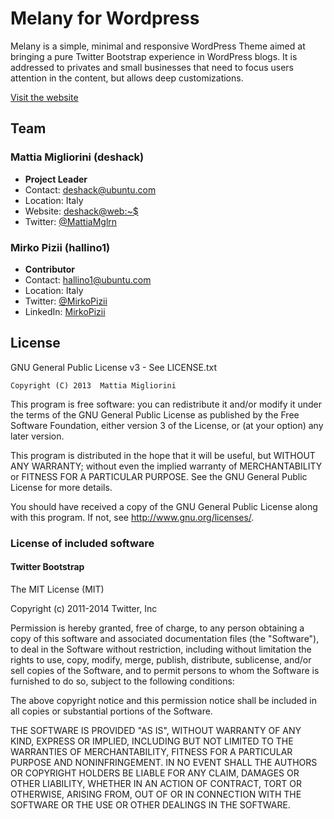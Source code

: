 Melany for Wordpress
====================

Melany is a simple, minimal and responsive WordPress Theme aimed at bringing a pure Twitter Bootstrap experience in WordPress blogs.
It is addressed to privates and small businesses that need to focus users attention in the content, but allows deep customizations.

[Visit the website](http://melany.deshack.net)


Team
----

### Mattia Migliorini (deshack)

- **Project Leader**
- Contact: deshack@ubuntu.com
- Location: Italy
- Website: [deshack@web:~$](http://www.deshack.net)
- Twitter: [@MattiaMglrn](https://twitter.com/MattiaMglrn)
 
### Mirko Pizii (hallino1)

- **Contributor**
- Contact: hallino1@ubuntu.com
- Location: Italy
- Twitter: [@MirkoPizii](https://twitter.com/MirkoPizii)
- LinkedIn: [MirkoPizii](http://www.linkedin.com/in/MirkoPizii)


License
-------

GNU General Public License v3 - See LICENSE.txt

    Copyright (C) 2013  Mattia Migliorini

This program is free software: you can redistribute it and/or modify
it under the terms of the GNU General Public License as published by
the Free Software Foundation, either version 3 of the License, or
(at your option) any later version.

This program is distributed in the hope that it will be useful,
but WITHOUT ANY WARRANTY; without even the implied warranty of
MERCHANTABILITY or FITNESS FOR A PARTICULAR PURPOSE.  See the
GNU General Public License for more details.

You should have received a copy of the GNU General Public License
along with this program.  If not, see <http://www.gnu.org/licenses/>.


### License of included software

#### Twitter Bootstrap

The MIT License (MIT)

Copyright (c) 2011-2014 Twitter, Inc

Permission is hereby granted, free of charge, to any person obtaining a copy
of this software and associated documentation files (the "Software"), to deal
in the Software without restriction, including without limitation the rights
to use, copy, modify, merge, publish, distribute, sublicense, and/or sell
copies of the Software, and to permit persons to whom the Software is
furnished to do so, subject to the following conditions:

The above copyright notice and this permission notice shall be included in
all copies or substantial portions of the Software.

THE SOFTWARE IS PROVIDED "AS IS", WITHOUT WARRANTY OF ANY KIND, EXPRESS OR
IMPLIED, INCLUDING BUT NOT LIMITED TO THE WARRANTIES OF MERCHANTABILITY,
FITNESS FOR A PARTICULAR PURPOSE AND NONINFRINGEMENT. IN NO EVENT SHALL THE
AUTHORS OR COPYRIGHT HOLDERS BE LIABLE FOR ANY CLAIM, DAMAGES OR OTHER
LIABILITY, WHETHER IN AN ACTION OF CONTRACT, TORT OR OTHERWISE, ARISING FROM,
OUT OF OR IN CONNECTION WITH THE SOFTWARE OR THE USE OR OTHER DEALINGS IN
THE SOFTWARE.